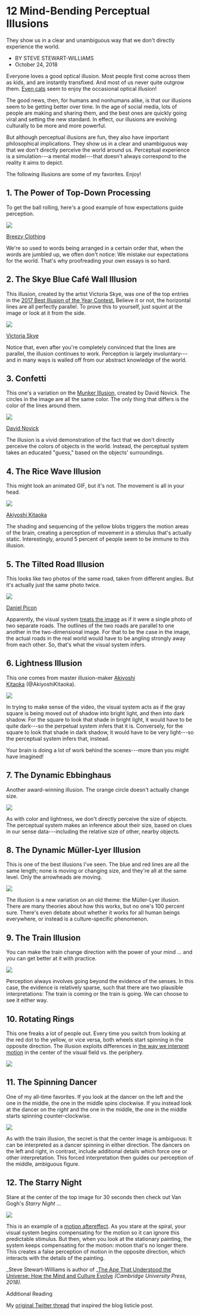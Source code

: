 # 12 Mind-Bending Perceptual Illusions

They show us in a clear and unambiguous way that we don't directly experience the world.

- BY STEVE STEWART-WILLIAMS
- October 24, 2018

Everyone loves a good optical illusion. Most people first come across them as kids, and are instantly transfixed. And most of us never quite outgrow them. [Even cats](https://www.youtube.com/watch?v=S4IHB3qK1KU) seem to enjoy the occasional optical illusion!

The good news, then, for humans and nonhumans alike, is that our illusions seem to be getting better over time. In the age of social media, lots of people are making and sharing them, and the best ones are quickly going viral and setting the new standard. In effect, our illusions are evolving culturally to be more and more powerful.

But although perceptual illusions are fun, they also have important philosophical implications. They show us in a clear and unambiguous way that we don't directly perceive the world around us. Perceptual experience is a simulation---a mental model---that doesn't always correspond to the reality it aims to depict.

The following illusions are some of my favorites. Enjoy!

## 1. The Power of Top-Down Processing

To get the ball rolling, here's a good example of how expectations guide perception.

![](https://assets.nautil.us/15394_16449cdd169d248c891506ac8628480d.png)

[Breezy Clothing](https://www.breezyclothingco.com/collections/coffee-mug/products/i-got-a-dig-bick-coffee-mug)

We're so used to words being arranged in a certain order that, when the words are jumbled up, we often don't notice: We mistake our expectations for the world. That's why proofreading your own essays is so hard.

## 2. The Skye Blue Café Wall Illusion

This illusion, created by the artist Victoria Skye, was one of the top entries in the [2017 Best Illusion of the Year Contest.](https://blogs.scientificamerican.com/illusion-chasers/the-2017-best-illusion-of-the-year-contest/) Believe it or not, the horizontal lines are all perfectly parallel. To prove this to yourself, just squint at the image or look at it from the side.

![](https://assets.nautil.us/15395_0e2e84a82d94dc94d5749d44d4c6c73b.png)

[Victoria Skye](http://www.victoriaskye.com/illusionart.html)

Notice that, even after you're completely convinced that the lines are parallel, the illusion continues to work. Perception is largely involuntary---and in many ways is walled off from our abstract knowledge of the world.

## 3. Confetti

This one's a variation on the [Munker Illusion](https://en.wikipedia.org/wiki/White's_illusion), created by David Novick. The circles in the image are all the same color. The only thing that differs is the color of the lines around them.

![](https://assets.nautil.us/15396_5b46370c9fd40a27ce2b2abc281064de.png)

[David Novick](https://twitter.com/NovickProf/status/1019592963259691008)

The illusion is a vivid demonstration of the fact that we don't directly perceive the colors of objects in the world. Instead, the perceptual system takes an educated "guess," based on the objects' surroundings.

## 4. The Rice Wave Illusion

This might look an animated GIF, but it's not. The movement is all in your head.

![](https://assets.nautil.us/15397_8e452e79cd525671ce2fb6997b73aaf9.png)

[Akiyoshi Kitaoka](http://www.opticalillusion.net/optical-illusions/an-ocean-wave-illusion/)

The shading and sequencing of the yellow blobs triggers the motion areas of the brain, creating a perception of movement in a stimulus that's actually static. Interestingly, around 5 percent of people seem to be immune to this illusion.

## 5. The Tilted Road Illusion

This looks like two photos of the same road, taken from different angles. But it's actually just the same photo twice.

![](https://assets.nautil.us/15398_5edba33a1dcf1876318fb7013a0a8134.png)

[Daniel Picon](https://blogs.scientificamerican.com/illusion-chasers/the-tilted-road-illusion/)

Apparently, the visual system [treats the image](http://mvr.mcgill.ca/Fred/Papers/KingdomYoonessiGheorghiu_2007.pdf) as if it were a single photo of two separate roads. The outlines of the two roads are parallel to one another in the two-dimensional image. For that to be the case in the image, the actual roads in the real world would have to be angling strongly away from each other. So, that's what the visual system infers.

## 6. Lightness Illusion

This one comes from master illusion-maker [Akiyoshi Kitaoka](http://www.psy.ritsumei.ac.jp/~akitaoka/kosaku2e.html) (@AkiyoshiKitaoka).

![](https://assets.nautil.us/Stewart6.gif)

In trying to make sense of the video, the visual system acts as if the gray square is being moved out of shadow into bright light, and then into dark shadow. For the square to look that shade in bright light, it would have to be quite dark---so the perpetual system infers that it is. Conversely, for the square to look that shade in dark shadow, it would have to be very light---so the perceptual system infers that, instead.

Your brain is doing a lot of work behind the scenes---more than you might have imagined!

## 7. The Dynamic Ebbinghaus

Another award-winning illusion. The orange circle doesn't actually change size.

![](https://assets.nautil.us/Stewart7.gif)

As with color and lightness, we don't directly perceive the size of objects. The perceptual system makes an inference about their size, based on clues in our sense data---including the relative size of other, nearby objects.

## 8. The Dynamic Müller-Lyer Illusion

This is one of the best illusions I've seen. The blue and red lines are all the same length; none is moving or changing size, and they're all at the same level. Only the arrowheads are moving.

![](https://assets.nautil.us/Stewart8.gif)

The illusion is a new variation on an old theme: the Müller-Lyer illusion. There are many theories about how this works, but no one's 100 percent sure. There's even debate about whether it works for all human beings everywhere, or instead is a culture-specific phenomenon.

## 9. The Train Illusion

You can make the train change direction with the power of your mind ... and you can get better at it with practice.

![](https://assets.nautil.us/Stewart9.gif)

Perception always involves going beyond the evidence of the senses. In this case, the evidence is relatively sparse, such that there are two plausible interpretations: The train is coming or the train is going. We can choose to see it either way.

## 10. Rotating Rings

This one freaks a lot of people out. Every time you switch from looking at the red dot to the yellow, or vice versa, both wheels start spinning in the opposite direction. The illusion exploits differences in [the way we interpret motion](http://www.slate.com/blogs/bad_astronomy/2014/08/05/illusion_rotating_rings_change_directions_when_you_look_away.html) in the center of the visual field vs. the periphery.

![](https://assets.nautil.us/Stewart10.gif)

## 11. The Spinning Dancer

One of my all-time favorites. If you look at the dancer on the left and the one in the middle, the one in the middle spins clockwise. If you instead look at the dancer on the *right* and the one in the middle, the one in the middle starts spinning counter-clockwise.

![](https://assets.nautil.us/Stewart11.gif)

As with the train illusion, the secret is that the center image is ambiguous: It can be interpreted as a dancer spinning in either direction. The dancers on the left and right, in contrast, include additional details which force one or other interpretation. This forced interpretation then guides our perception of the middle, ambiguous figure.

## 12. The Starry Night

Stare at the center of the top image for 30 seconds then check out Van Gogh's *Starry Night* ...

![](https://assets.nautil.us/Stewart12.gif)

This is an example of a [motion aftereffect](https://en.wikipedia.org/wiki/Motion_aftereffect). As you stare at the spiral, your visual system begins compensating for the motion so it can ignore this predictable stimulus. But then, when you look at the stationary painting, the system keeps compensating for the motion: motion that's no longer there. This creates a false perception of motion in the opposite direction, which interacts with the details of the painting.

_Steve Stewart-Williams is author of _[The Ape That Understood the Universe: How the Mind and Culture Evolve](https://www.amazon.com/Ape-that-Understood-Universe-Culture/dp/1108425046/) *(Cambridge University Press, 2018).*

Additional Reading

My [original Twitter thread](https://twitter.com/SteveStuWill/status/1050345335145422849) that inspired the blog listicle post.
